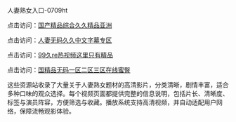 人妻熟女入口-0709ht

点击访问：<a href="https://heiliaozj3tjd.pages.dev">国产精品综合久久精品亚洲</a>

点击访问：<a href="https://heiliaoe8ajia.pages.dev">人妻无码久久中文字幕专区</a>

点击访问：<a href="https://heiliaoxqkkct.pages.dev">99久re热视频这里只有精品</a>

点击访问：<a href="https://heiliaoxwd5i8.pages.dev">国精品无码一区二区三区在线蜜臀</a>

这些资源站收录了大量关于人妻熟女题材的高清影片，分类清晰，剧情丰富，适合多种口味的观众选择。每个视频页面都提供完整的信息说明，包括片长、清晰度、标签与演员阵容，方便筛选与收藏。播放系统支持高清视频，并自动适配用户网络，保障流畅观影体验。

<span style="display:none;">[Canonical link](）</span>
